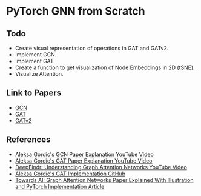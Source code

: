 # PyTorch GNN from Scratch

## Todo

* Create visual representation of operations in GAT and GATv2.
* Implement GCN.
* Implement GAT.
* Create a function to get visualization of Node Embeddings in 2D (tSNE).
* Visualize Attention.

## Link to Papers

* [GCN](https://arxiv.org/abs/1609.02907)
* [GAT](https://arxiv.org/abs/1710.10903)
* [GATv2](https://arxiv.org/abs/2105.14491)

## References

* [Aleksa Gordic's GCN Paper Explanation YouTube Video](https://www.youtube.com/watch?v=VyIOfIglrUM&list=PLBoQnSflObckArGNhOcNg7lQG_f0ZlHF5&index=3)
* [Aleksa Gordic's GAT Paper Explanation YouTube Video](https://www.youtube.com/watch?v=uFLeKkXWq2c&list=PLBoQnSflObckArGNhOcNg7lQG_f0ZlHF5&index=2)
* [DeepFindr: Understanding Graph Attention Networks YouTube Video](https://www.youtube.com/watch?v=A-yKQamf2Fc)
* [Aleksa Gordic's GAT Implementation GitHub](https://github.com/gordicaleksa/pytorch-GAT)
* [Towards AI: Graph Attention Networks Paper Explained With Illustration and PyTorch Implementation Article](https://towardsai.net/p/l/graph-attention-networks-paper-explained-with-illustration-and-pytorch-implementation)
